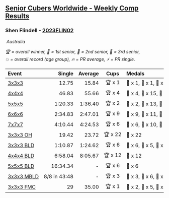 <style>table {white-space: nowrap;}</style>
<link rel="stylesheet" type="text/css" href="/scw-comp/css/flags.css" />

## [Senior Cubers Worldwide - Weekly Comp Results](/scw-comp/results/)
### Shen Flindell - [2023FLIN02](https://www.worldcubeassociation.org/persons/2023FLIN02)

<i class="flag flag-AU" />&nbsp;Australia

<span style="white-space: nowrap;">🏆 = overall winner</span>, <span style="white-space: nowrap;">🥇 = 1st senior</span>, <span style="white-space: nowrap;">🥈 = 2nd senior</span>, <span style="white-space: nowrap;">🥉 = 3rd senior</span>, <span style="white-space: nowrap;">💥 = overall record (age group)</span>, <span style="white-space: nowrap;">🔥 = PR average</span>, <span style="white-space: nowrap;">⚡ = PR single</span>.

| Event | Single | Average | Cups | Medals | Achievements|
| :-- | --: | --: | :--: | :-- | :-- |
| [3x3x3](333.md) | 12.75 | 15.84 | 🏆 x 1 | 🥇 x 1, 🥈 x 1, 🥉 x 8 | 🔥 x 5, ⚡ x 3 |
| [4x4x4](444.md) | 46.83 | 55.66 | 🏆 x 4 | 🥇 x 4, 🥈 x 15, 🥉 x 3 | 🔥 x 7, ⚡ x 4 |
| [5x5x5](555.md) | 1:20.33 | 1:36.40 | 🏆 x 2 | 🥇 x 2, 🥈 x 13, 🥉 x 6 | 💥 x 4, 🔥 x 4, ⚡ x 4 |
| [6x6x6](666.md) | 2:34.83 | 2:47.01 | 🏆 x 9 | 🥇 x 9, 🥈 x 11, 🥉 x 2 | 💥 x 3, 🔥 x 4, ⚡ x 4 |
| [7x7x7](777.md) | 4:10.44 | 4:24.53 | 🏆 x 6 | 🥇 x 6, 🥈 x 10, 🥉 x 5 | 💥 x 5, 🔥 x 5, ⚡ x 4 |
| [3x3x3 OH](333oh.md) | 19.42 | 23.72 | 🏆 x 22 | 🥇 x 22 | 💥 x 7, 🔥 x 5, ⚡ x 4 |
| [3x3x3 BLD](333bf.md) | 1:10.87 | 1:24.62 | 🏆 x 6 | 🥇 x 6, 🥈 x 5, 🥉 x 5 | 🔥 x 3, ⚡ x 5 |
| [4x4x4 BLD](444bf.md) | 6:58.04 | 8:05.67 | 🏆 x 12 | 🥇 x 12 | 💥 x 2, 🔥 x 2, ⚡ x 5 |
| [5x5x5 BLD](555bf.md) | 16:34.34 | - | 🏆 x 6 | 🥇 x 6 | ⚡ x 3 |
| [3x3x3 MBLD](333mbf.md) | 8/8 in 43:48 | - | 🏆 x 3 | 🥇 x 3, 🥈 x 6, 🥉 x 3 | ⚡ x 4 |
| [3x3x3 FMC](333fm.md) | 29 | 35.00 | 🏆 x 1 | 🥇 x 2, 🥈 x 5, 🥉 x 4 | 🔥 x 5, ⚡ x 2 |

<!-- Global site tag (gtag.js) - Google Analytics -->
<script async src="https://www.googletagmanager.com/gtag/js?id=UA-86348435-3"></script>
<script>window.dataLayer = window.dataLayer || []; function gtag() {dataLayer.push(arguments);} gtag('js', new Date()); gtag('config', 'UA-86348435-3');</script>
